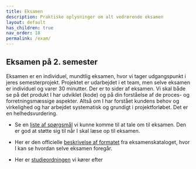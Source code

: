```yaml
---
title: Eksamen
description: Praktiske oplysninger om alt vedrørende eksamen
layout: default
has_children: true
nav_order: 18
permalink: /exam/
---
```


## Eksamen på 2. semester

Eksamen er en individuel, mundtlig eksamen, hvor vi tager udgangspunkt i jeres semesterprojekt. Projektet er udarbejdet i et team, men selve eksamen er individuel og varer 30 minutter. Der er to sider af eksamen. Vi skal både se på det produkt I har udviklet (kode) og på din forståelse af de proces- og forretningsmæssige aspekter. Altså om I har forstået kundens behov og virkelighed og har arbejdet systematisk og grundigt i projektforløbet. Det er en helhedsvurdering.

- Se en [liste af spørgsmål](./questions.md) vi kunne komme til at tale om til eksamen. Den er god at støtte sig til når I skal læse op til eksamen.

- Her er den officielle [beskrivelse af formatet](./formalities.md) fra eksamenskataloget, hvor I kan se hvordan selve eksamen foregår.

- Her er [studieordningen](./docs/dat_cba_studieordning_2019_rev2024.pdf) vi kører efter

